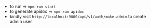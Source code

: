 * to run => `npm run start`
* to generate apidoc => `npm run apidoc`
* kindly visit `http://localhost:9000/api/v1/auth/make-admin` to create admin user